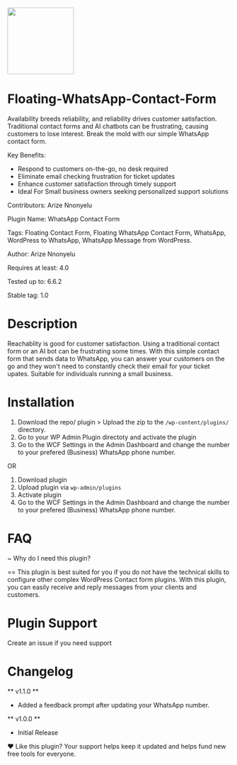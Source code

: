<h3 aling="centre">
    <img src="https://i.imgur.com/PdSRoEH.png" width="150">
</h3>



# Floating-WhatsApp-Contact-Form
Availability breeds reliability, and reliability drives customer satisfaction. Traditional contact forms and AI chatbots can be frustrating, causing customers to lose interest. Break the mold with our simple WhatsApp contact form.

Key Benefits:
- Respond to customers on-the-go, no desk required
- Eliminate email checking frustration for ticket updates
- Enhance customer satisfaction through timely support
- Ideal For Small business owners seeking personalized support solutions


Contributors: Arize	Nnonyelu

Plugin Name: WhatsApp Contact Form

Tags: Floating Contact Form, Floating WhatsApp Contact Form, WhatsApp, WordPress to WhatsApp, WhatsApp Message from WordPress.

Author: Arize Nnonyelu

Requires at least: 4.0

Tested up to: 6.6.2

Stable tag: 1.0


# Description

Reachablity is good for customer satisfaction. Using a traditional contact form or an AI bot can be frustrating some times. With this simple contact form that sends data to WhatsApp, you can answer your customers on the go and they won't need to constantly check their email for your ticket upates. Suitable for individuals running a small business.

# Installation 

1. Download the repo/ plugin > Upload the zip to the `/wp-content/plugins/` directory.
2. Go to your WP Admin Plugin directoty and activate the plugin
3. Go to the WCF Settings in the Admin Dashboard and change the number to your prefered (Business) WhatsApp phone number. 

OR 

1. Download plugin
2. Upload plugin via `wp-admin/plugins`
3. Activate plugin
4. Go to the WCF Settings in the Admin Dashboard and change the number to your prefered (Business) WhatsApp phone number.

# FAQ

~ Why do I need this plugin?

== This plugin is best suited for you if you do not have the technical skills to configure other complex WordPress Contact form plugins. With this plugin, you can easily receive and reply messages from your clients and customers.


# Plugin Support

Create an issue if you need support

# Changelog 

** v1.1.0 **
* Added a feedback prompt after updating your WhatsApp number.

** v1.0.0 **
* Initial Release

❤️ Like this plugin? Your support helps keep it updated and helps fund new free tools for everyone.
